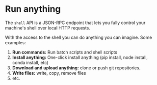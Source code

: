# Run anything

The `shell` API is a JSON-RPC endpoint that lets you fully control your machine's shell over local HTTP requests.

With the access to the shell you can do anything you can imagine. Some examples:

1. **Run commands:** Run batch scripts and shell scripts
2. **Install anything:** One-click install anything (pip install, node install, conda install, etc)
3. **Download and upload anything:** clone or push git repositories.
4. **Write files:** write, copy, remove files
5. etc.



